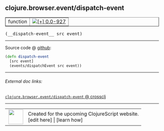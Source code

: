 ## clojure.browser.event/dispatch-event



 <table border="1">
<tr>
<td>function</td>
<td><a href="https://github.com/cljsinfo/cljs-api-docs/tree/0.0-927"><img valign="middle" alt="[+] 0.0-927" title="Added in 0.0-927" src="https://img.shields.io/badge/+-0.0--927-lightgrey.svg"></a> </td>
</tr>
</table>


 <samp>
(__dispatch-event__ src event)<br>
</samp>

---







Source code @ [github](https://github.com/clojure/clojurescript/blob/r2816/src/cljs/clojure/browser/event.cljs#L77-L79):

```clj
(defn dispatch-event
  [src event]
  (events/dispatchEvent src event))
```

<!--
Repo - tag - source tree - lines:

 <pre>
clojurescript @ r2816
└── src
    └── cljs
        └── clojure
            └── browser
                └── <ins>[event.cljs:77-79](https://github.com/clojure/clojurescript/blob/r2816/src/cljs/clojure/browser/event.cljs#L77-L79)</ins>
</pre>

-->

---



###### External doc links:

[`clojure.browser.event/dispatch-event` @ crossclj](http://crossclj.info/fun/clojure.browser.event.cljs/dispatch-event.html)<br>

---

 <table>
<tr><td>
<img valign="middle" align="right" width="48px" src="http://i.imgur.com/Hi20huC.png">
</td><td>
Created for the upcoming ClojureScript website.<br>
[edit here] | [learn how]
</td></tr></table>

[edit here]:https://github.com/cljsinfo/cljs-api-docs/blob/master/cljsdoc/clojure.browser.event/dispatch-event.cljsdoc
[learn how]:https://github.com/cljsinfo/cljs-api-docs/wiki/cljsdoc-files

<!--

This information was too distracting to show to readers, but I'll leave it
commented here since it is helpful to:

- pretty-print the data used to generate this document
- and show how to retrieve that data



The API data for this symbol:

```clj
{:ns "clojure.browser.event",
 :name "dispatch-event",
 :type "function",
 :signature ["[src event]"],
 :source {:code "(defn dispatch-event\n  [src event]\n  (events/dispatchEvent src event))",
          :title "Source code",
          :repo "clojurescript",
          :tag "r2816",
          :filename "src/cljs/clojure/browser/event.cljs",
          :lines [77 79]},
 :full-name "clojure.browser.event/dispatch-event",
 :full-name-encode "clojure.browser.event/dispatch-event",
 :history [["+" "0.0-927"]]}

```

Retrieve the API data for this symbol:

```clj
;; from Clojure REPL
(require '[clojure.edn :as edn])
(-> (slurp "https://raw.githubusercontent.com/cljsinfo/cljs-api-docs/catalog/cljs-api.edn")
    (edn/read-string)
    (get-in [:symbols "clojure.browser.event/dispatch-event"]))
```

-->
